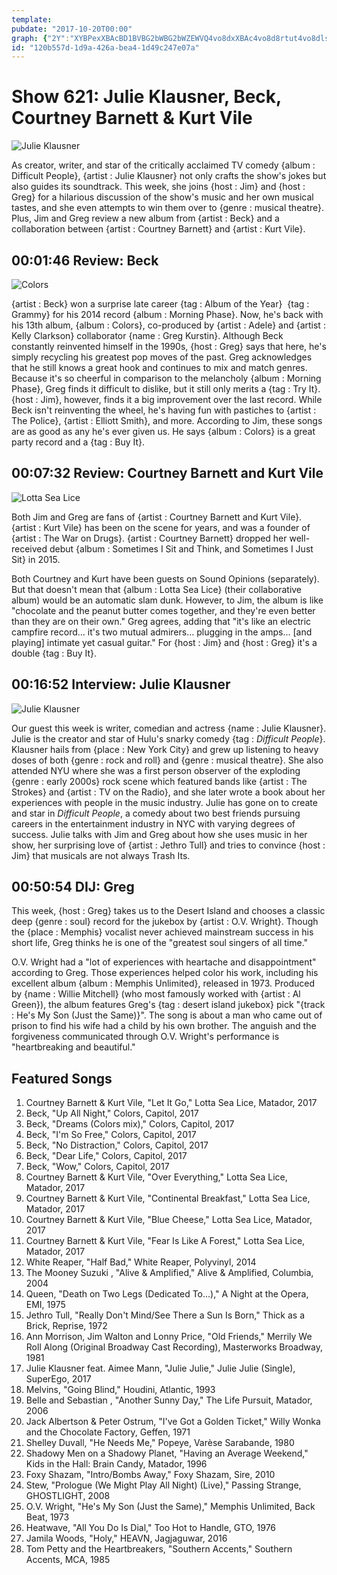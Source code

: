 ```yaml
---
template: 
pubdate: "2017-10-20T00:00"
graph: {"2Y":"XYBPexXBAcBD1BVBG2bWBG2bWZEWVQ4vo8dxXBAc4vo8d8rtut4vo8dls1i5BHm1Gdhnxe97qipX6cfd","CK":"BHIYhDfLUo97qipX6cfd97qipBHm1G","S4":"SX7IZaJ4XCSX7IZrSZe1SX7IZw37qxCd3L9aJ4XC","2CU":"BFxuTpY9Zcn6zhKpY9ZcCHGsWpY9ZcCHGsWJ0DZpCHGsWPsmYS"}
id: "120b557d-1d9a-426a-bea4-1d49c247e07a"
---
```






# Show 621: Julie Klausner, Beck, Courtney Barnett & Kurt Vile

![Julie Klausner](https://static.soundopinions.org/images/2017/julieklausner_web.jpg)

As creator, writer, and star of the critically acclaimed TV comedy {album : Difficult People}, {artist : Julie Klausner} not only crafts the show's jokes but also guides its soundtrack. This week, she joins {host : Jim} and {host : Greg} for a hilarious discussion of the show's music and her own musical tastes, and she even attempts to win them over to {genre : musical theatre}. Plus, Jim and Greg review a new album from {artist : Beck} and a collaboration between {artist : Courtney Barnett} and {artist : Kurt Vile}.



## 00:01:46 Review: Beck

![Colors](https://static.soundopinions.org/assets/621/2Y0.jpg)

{artist : Beck} won a surprise late career {tag : Album of the Year}  {tag : Grammy} for his 2014 record {album : Morning Phase}. Now, he's back with his 13th album, {album : Colors}, co-produced by {artist : Adele} and {artist : Kelly Clarkson} collaborator {name : Greg Kurstin}. Although Beck constantly reinvented himself in the 1990s, {host : Greg} says that here, he's simply recycling his greatest pop moves of the past. Greg acknowledges that he still knows a great hook and continues to mix and match genres. Because it's so cheerful in comparison to the melancholy {album : Morning Phase}, Greg finds it difficult to dislike, but it still only merits a {tag : Try It}. {host : Jim}, however, finds it a big improvement over the last record. While Beck isn't reinventing the wheel, he's having fun with pastiches to {artist : The Police}, {artist : Elliott Smith}, and more. According to Jim, these songs are as good as any he's ever given us. He says {album : Colors} is a great party record and a {tag : Buy It}.



## 00:07:32 Review: Courtney Barnett and Kurt Vile

![Lotta Sea Lice](https://static.soundopinions.org/assets/621/CK0.jpg)

Both Jim and Greg are fans of {artist : Courtney Barnett and Kurt Vile}. {artist : Kurt Vile} has been on the scene for years, and was a founder of {artist : The War on Drugs}. {artist : Courtney Barnett} dropped her well-received debut {album : Sometimes I Sit and Think, and Sometimes I Just Sit} in 2015.

Both Courtney and Kurt have been guests on Sound Opinions (separately). But that doesn't mean that {album : Lotta Sea Lice} (their collaborative album) would be an automatic slam dunk. However, to Jim, the album is like "chocolate and the peanut butter comes together, and they're even better than they are on their own." Greg agrees, adding that "it's like an electric campfire record... it's two mutual admirers... plugging in the amps... [and playing] intimate yet casual guitar." For {host : Jim} and {host : Greg} it's a double {tag : Buy It}.



## 00:16:52 Interview: Julie Klausner

![Julie Klausner](https://static.soundopinions.org/assets/621/S40.jpg)

Our guest this week is writer, comedian and actress {name : Julie Klausner}. Julie is the creator and star of Hulu's snarky comedy {tag : *Difficult People*}. Klausner hails from {place : New York City} and grew up listening to heavy doses of both {genre : rock and roll} and {genre : musical theatre}. She also attended NYU where she was a first person observer of the exploding {genre : early 2000s} rock scene which featured bands like {artist : The Strokes} and {artist : TV on the Radio}, and she later wrote a book about her experiences with people in the music industry. Julie has gone on to create and star in *Difficult People*, a comedy about two best friends pursuing careers in the entertainment industry in NYC with varying degrees of success. Julie talks with Jim and Greg about how she uses music in her show, her surprising love of {artist : Jethro Tull} and tries to convince {host : Jim} that musicals are not always Trash Its.



## 00:50:54 DIJ: Greg

This week, {host : Greg} takes us to the Desert Island and chooses a classic deep {genre : soul} record for the jukebox by {artist : O.V. Wright}. Though the {place : Memphis} vocalist never achieved mainstream success in his short life, Greg thinks he is one of the "greatest soul singers of all time."

O.V. Wright had a "lot of experiences with heartache and disappointment" according to Greg. Those experiences helped color his work, including his excellent album {album : Memphis Unlimited}, released in 1973. Produced by {name : Willie Mitchell} (who most famously worked with {artist : Al Green}), the album features Greg's {tag : desert island jukebox} pick "{track : He's My Son (Just the Same)}". The song is about a man who came out of prison to find his wife had a child by his own brother. The anguish and the forgiveness communicated through O.V. Wright's performance is "heartbreaking and beautiful."



## Featured Songs

1. Courtney Barnett & Kurt Vile, "Let It Go," Lotta Sea Lice, Matador, 2017
2. Beck, "Up All Night," Colors, Capitol, 2017
3. Beck, "Dreams (Colors mix)," Colors, Capitol, 2017
4. Beck, "I'm So Free," Colors, Capitol, 2017
5. Beck, "No Distraction," Colors, Capitol, 2017
6. Beck, "Dear Life," Colors, Capitol, 2017
7. Beck, "Wow," Colors, Capitol, 2017
8. Courtney Barnett & Kurt Vile, "Over Everything," Lotta Sea Lice, Matador, 2017
9. Courtney Barnett & Kurt Vile, "Continental Breakfast," Lotta Sea Lice, Matador, 2017
10. Courtney Barnett & Kurt Vile, "Blue Cheese," Lotta Sea Lice, Matador, 2017
11. Courtney Barnett & Kurt Vile, "Fear Is Like A Forest," Lotta Sea Lice, Matador, 2017
12. White Reaper, "Half Bad," White Reaper, Polyvinyl, 2014
13. The Mooney Suzuki , "Alive & Amplified," Alive & Amplified, Columbia, 2004
14. Queen, "Death on Two Legs (Dedicated To...)," A Night at the Opera, EMI, 1975
15. Jethro Tull, "Really Don't Mind/See There a Sun Is Born," Thick as a Brick, Reprise, 1972
16. Ann Morrison, Jim Walton and Lonny Price, "Old Friends," Merrily We Roll Along (Original Broadway Cast Recording), Masterworks Broadway, 1981
17. Julie Klausner feat. Aimee Mann, "Julie Julie," Julie Julie (Single), SuperEgo, 2017
18. Melvins, "Going Blind," Houdini, Atlantic, 1993
19. Belle and Sebastian , "Another Sunny Day," The Life Pursuit, Matador, 2006
20. Jack Albertson & Peter Ostrum, "I've Got a Golden Ticket," Willy Wonka and the Chocolate Factory, Geffen, 1971
21. Shelley Duvall, "He Needs Me," Popeye, Varèse Sarabande, 1980
22. Shadowy Men on a Shadowy Planet, "Having an Average Weekend," Kids in the Hall: Brain Candy, Matador, 1996
23. Foxy Shazam, "Intro/Bombs Away," Foxy Shazam, Sire, 2010
24. Stew, "Prologue (We Might Play All Night) (Live)," Passing Strange, GHOSTLIGHT, 2008
25. O.V. Wright, "He's My Son (Just the Same)," Memphis Unlimited, Back Beat, 1973
26. Heatwave, "All You Do Is Dial," Too Hot to Handle, GTO, 1976
27. Jamila Woods, "Holy," HEAVN, Jagjaguwar, 2016
28. Tom Petty and the Heartbreakers, "Southern Accents," Southern Accents, MCA, 1985